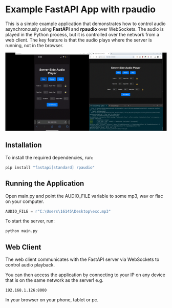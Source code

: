 # Example FastAPI App with rpaudio

This is a simple example application that demonstrates how to control audio asynchronously using **FastAPI** and **rpaudio** over WebSockets. The audio is played in the Python process, but it is controlled over the network from a web client. The key feature is that the audio plays where the server is running, not in the browser.

![client](webclient.gif)


## Installation

To install the required dependencies, run:

```bash
pip install "fastapi[standard] rpaudio"
```

## Running the Application  
Open main.py and point the AUDIO_FILE variable to some mp3, wav or flac on your computer.

```py
AUDIO_FILE = r"C:\Users\16145\Desktop\exc.mp3"
```

To start the server, run:  

```bash
python main.py
```

## Web Client  
The web client communicates with the FastAPI server via WebSockets to control audio playback.

You can then access the application by connecting to your IP on any device that is on the same network as the server!
e.g.

```
192.168.1.126:8000
```

In your browser on your phone, tablet or pc.
